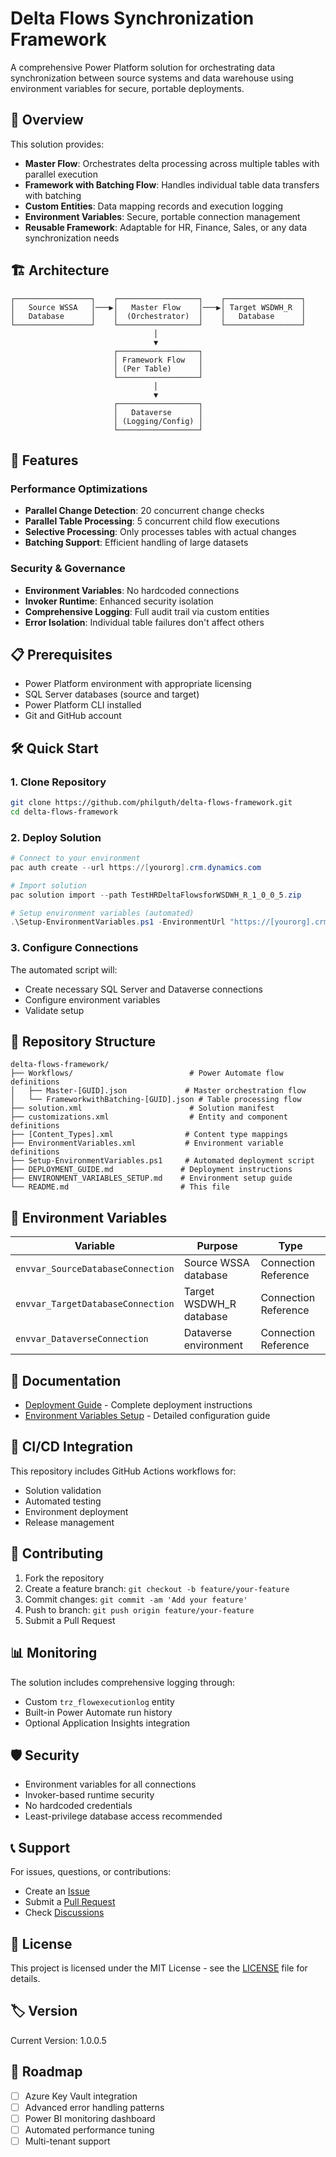 # Delta Flows Synchronization Framework

A comprehensive Power Platform solution for orchestrating data synchronization between source systems and data warehouse using environment variables for secure, portable deployments.

## 🎯 Overview

This solution provides:
- **Master Flow**: Orchestrates delta processing across multiple tables with parallel execution
- **Framework with Batching Flow**: Handles individual table data transfers with batching
- **Custom Entities**: Data mapping records and execution logging
- **Environment Variables**: Secure, portable connection management
- **Reusable Framework**: Adaptable for HR, Finance, Sales, or any data synchronization needs

## 🏗️ Architecture

```
┌─────────────────┐    ┌──────────────────┐    ┌─────────────────┐
│   Source WSSA   │───▶│   Master Flow    │───▶│ Target WSDWH_R  │
│   Database      │    │  (Orchestrator)  │    │   Database      │
└─────────────────┘    └──────────────────┘    └─────────────────┘
                                │
                                ▼
                       ┌──────────────────┐
                       │ Framework Flow   │
                       │ (Per Table)      │
                       └──────────────────┘
                                │
                                ▼
                       ┌──────────────────┐
                       │   Dataverse      │
                       │ (Logging/Config) │
                       └──────────────────┘
```

## 🚀 Features

### Performance Optimizations
- **Parallel Change Detection**: 20 concurrent change checks
- **Parallel Table Processing**: 5 concurrent child flow executions  
- **Selective Processing**: Only processes tables with actual changes
- **Batching Support**: Efficient handling of large datasets

### Security & Governance
- **Environment Variables**: No hardcoded connections
- **Invoker Runtime**: Enhanced security isolation
- **Comprehensive Logging**: Full audit trail via custom entities
- **Error Isolation**: Individual table failures don't affect others

## 📋 Prerequisites

- Power Platform environment with appropriate licensing
- SQL Server databases (source and target)
- Power Platform CLI installed
- Git and GitHub account

## 🛠️ Quick Start

### 1. Clone Repository
```bash
git clone https://github.com/philguth/delta-flows-framework.git
cd delta-flows-framework
```

### 2. Deploy Solution
```powershell
# Connect to your environment
pac auth create --url https://[yourorg].crm.dynamics.com

# Import solution
pac solution import --path TestHRDeltaFlowsforWSDWH_R_1_0_0_5.zip

# Setup environment variables (automated)
.\Setup-EnvironmentVariables.ps1 -EnvironmentUrl "https://[yourorg].crm.dynamics.com"
```

### 3. Configure Connections
The automated script will:
- Create necessary SQL Server and Dataverse connections
- Configure environment variables
- Validate setup

## 📁 Repository Structure

```
delta-flows-framework/
├── Workflows/                          # Power Automate flow definitions
│   ├── Master-[GUID].json             # Master orchestration flow
│   └── FrameworkwithBatching-[GUID].json # Table processing flow
├── solution.xml                        # Solution manifest
├── customizations.xml                  # Entity and component definitions
├── [Content_Types].xml                # Content type mappings
├── EnvironmentVariables.xml           # Environment variable definitions
├── Setup-EnvironmentVariables.ps1     # Automated deployment script
├── DEPLOYMENT_GUIDE.md               # Deployment instructions
├── ENVIRONMENT_VARIABLES_SETUP.md    # Environment setup guide
└── README.md                         # This file
```

## 🔧 Environment Variables

| Variable | Purpose | Type |
|----------|---------|------|
| `envvar_SourceDatabaseConnection` | Source WSSA database | Connection Reference |
| `envvar_TargetDatabaseConnection` | Target WSDWH_R database | Connection Reference |
| `envvar_DataverseConnection` | Dataverse environment | Connection Reference |

## 📖 Documentation

- [Deployment Guide](DEPLOYMENT_GUIDE.md) - Complete deployment instructions
- [Environment Variables Setup](ENVIRONMENT_VARIABLES_SETUP.md) - Detailed configuration guide

## 🔄 CI/CD Integration

This repository includes GitHub Actions workflows for:
- Solution validation
- Automated testing
- Environment deployment
- Release management

## 🤝 Contributing

1. Fork the repository
2. Create a feature branch: `git checkout -b feature/your-feature`
3. Commit changes: `git commit -am 'Add your feature'`
4. Push to branch: `git push origin feature/your-feature`
5. Submit a Pull Request

## 📊 Monitoring

The solution includes comprehensive logging through:
- Custom `trz_flowexecutionlog` entity
- Built-in Power Automate run history
- Optional Application Insights integration

## 🛡️ Security

- Environment variables for all connections
- Invoker-based runtime security
- No hardcoded credentials
- Least-privilege database access recommended

## 📞 Support

For issues, questions, or contributions:
- Create an [Issue](https://github.com/philguth/delta-flows-framework/issues)
- Submit a [Pull Request](https://github.com/philguth/delta-flows-framework/pulls)
- Check [Discussions](https://github.com/philguth/delta-flows-framework/discussions)

## 📄 License

This project is licensed under the MIT License - see the [LICENSE](LICENSE) file for details.

## 🏷️ Version

Current Version: 1.0.0.5

## 🎯 Roadmap

- [ ] Azure Key Vault integration
- [ ] Advanced error handling patterns  
- [ ] Power BI monitoring dashboard
- [ ] Automated performance tuning
- [ ] Multi-tenant support
